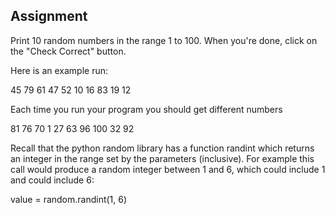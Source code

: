 ## Assignment

Print 10 random numbers in the range 1 to 100. When you're done, click on the "Check Correct" button.

Here is an example run:

45
79
61
47
52
10
16
83
19
12

Each time you run your program you should get different numbers

81
76
70
1
27
63
96
100
32
92

Recall that the python random library has a function randint which returns an integer in the range set by the parameters (inclusive). For example this call would produce a random integer between 1 and 6, which could include 1 and could include 6:

value = random.randint(1, 6)
